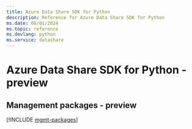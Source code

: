```yaml
---
title: Azure Data Share SDK for Python
description: Reference for Azure Data Share SDK for Python
ms.date: 08/01/2024
ms.topic: reference
ms.devlang: python
ms.service: datashare
---
```

# Azure Data Share SDK for Python - preview

## Management packages - preview
[!INCLUDE [mgmt-packages](data-share-mgmt-index.md)]